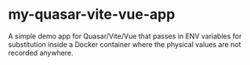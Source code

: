 # my-quasar-vite-vue-app
A simple demo app for Quasar/Vite/Vue that passes in ENV variables for substitution inside a Docker container where the physical values are not recorded anywhere.
